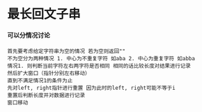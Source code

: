 # 最长回文子串
#### 可以分情况讨论
    首先要考虑给定字符串为空的情况 若为空则返回""
    不为空分为两种情况 1. 中心为不重复字符 如aba 2. 中心为重复字符 如abba
    情况1. 则判断当前字符左右两字符是否相同 相同的话比较长度对结果进行记录
    然后扩大窗口（指针分别左右移动）
    直到不满足情况1的条件为止
    先对left, right指针进行重置 因为此时的left, right可能不等于i
    重置后判断长度并对数据进行记录
    窗口移动
